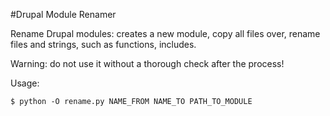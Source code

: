 #Drupal Module Renamer

Rename Drupal modules: creates a new module, copy all files over, rename files and strings, such as functions, includes.

Warning: do not use it without a thorough check after the process!

Usage:

    $ python -O rename.py NAME_FROM NAME_TO PATH_TO_MODULE
